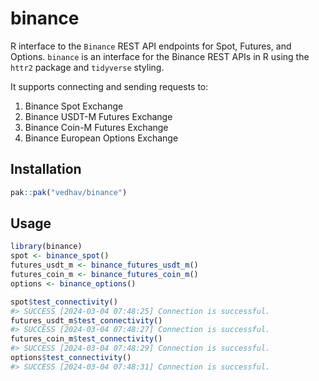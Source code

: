 # binance

R interface to the `Binance` REST API endpoints for Spot, Futures, and Options.
`binance` is an interface for the Binance REST APIs in R using the `httr2` package and `tidyverse` styling.

It supports connecting and sending requests to:

1. Binance Spot Exchange
2. Binance USDT-M Futures Exchange
3. Binance Coin-M Futures Exchange
4. Binance European Options Exchange


## Installation

```r
pak::pak("vedhav/binance")
```

## Usage
  
```r
library(binance)
spot <- binance_spot()
futures_usdt_m <- binance_futures_usdt_m()
futures_coin_m <- binance_futures_coin_m()
options <- binance_options()

spot$test_connectivity()
#> SUCCESS [2024-03-04 07:48:25] Connection is successful.
futures_usdt_m$test_connectivity()
#> SUCCESS [2024-03-04 07:48:27] Connection is successful.
futures_coin_m$test_connectivity()
#> SUCCESS [2024-03-04 07:48:29] Connection is successful.
options$test_connectivity()
#> SUCCESS [2024-03-04 07:48:31] Connection is successful.
```
